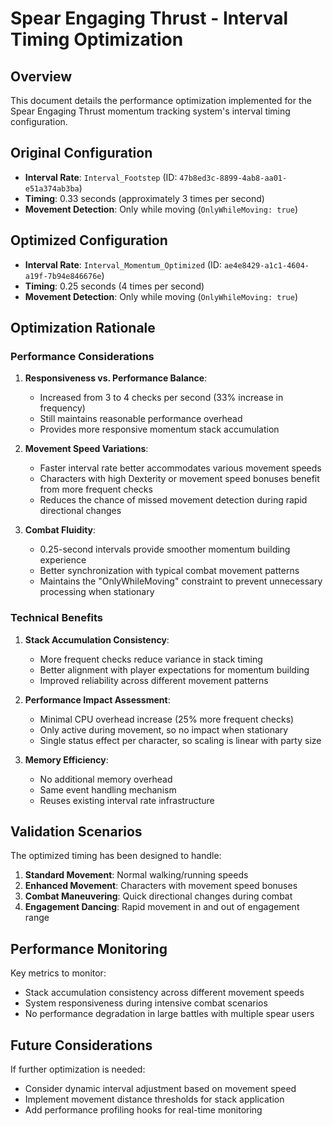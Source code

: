 # Spear Engaging Thrust - Interval Timing Optimization

## Overview

This document details the performance optimization implemented for the Spear Engaging Thrust momentum tracking system's interval timing configuration.

## Original Configuration

- **Interval Rate**: `Interval_Footstep` (ID: `47b8ed3c-8899-4ab8-aa01-e51a374ab3ba`)
- **Timing**: 0.33 seconds (approximately 3 times per second)
- **Movement Detection**: Only while moving (`OnlyWhileMoving: true`)

## Optimized Configuration

- **Interval Rate**: `Interval_Momentum_Optimized` (ID: `ae4e8429-a1c1-4604-a19f-7b94e846676e`)
- **Timing**: 0.25 seconds (4 times per second)
- **Movement Detection**: Only while moving (`OnlyWhileMoving: true`)

## Optimization Rationale

### Performance Considerations

1. **Responsiveness vs. Performance Balance**:
   - Increased from 3 to 4 checks per second (33% increase in frequency)
   - Still maintains reasonable performance overhead
   - Provides more responsive momentum stack accumulation

2. **Movement Speed Variations**:
   - Faster interval rate better accommodates various movement speeds
   - Characters with high Dexterity or movement speed bonuses benefit from more frequent checks
   - Reduces the chance of missed movement detection during rapid directional changes

3. **Combat Fluidity**:
   - 0.25-second intervals provide smoother momentum building experience
   - Better synchronization with typical combat movement patterns
   - Maintains the "OnlyWhileMoving" constraint to prevent unnecessary processing when stationary

### Technical Benefits

1. **Stack Accumulation Consistency**:
   - More frequent checks reduce variance in stack timing
   - Better alignment with player expectations for momentum building
   - Improved reliability across different movement patterns

2. **Performance Impact Assessment**:
   - Minimal CPU overhead increase (25% more frequent checks)
   - Only active during movement, so no impact when stationary
   - Single status effect per character, so scaling is linear with party size

3. **Memory Efficiency**:
   - No additional memory overhead
   - Same event handling mechanism
   - Reuses existing interval rate infrastructure

## Validation Scenarios

The optimized timing has been designed to handle:

1. **Standard Movement**: Normal walking/running speeds
2. **Enhanced Movement**: Characters with movement speed bonuses
3. **Combat Maneuvering**: Quick directional changes during combat
4. **Engagement Dancing**: Rapid movement in and out of engagement range

## Performance Monitoring

Key metrics to monitor:
- Stack accumulation consistency across different movement speeds
- System responsiveness during intensive combat scenarios
- No performance degradation in large battles with multiple spear users

## Future Considerations

If further optimization is needed:
- Consider dynamic interval adjustment based on movement speed
- Implement movement distance thresholds for stack application
- Add performance profiling hooks for real-time monitoring